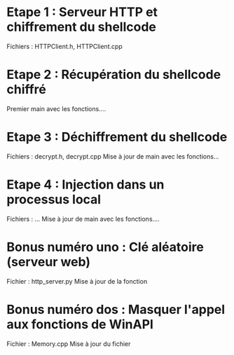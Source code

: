 # Etape 1 : Serveur HTTP et chiffrement du shellcode
Fichiers : HTTPClient.h, HTTPClient.cpp

# Etape 2 : Récupération du shellcode chiffré
Premier main avec les fonctions....

# Etape 3 : Déchiffrement du shellcode
Fichiers : decrypt.h, decrypt.cpp
Mise à jour de main avec les fonctions...

# Etape 4 : Injection dans un processus local
Fichiers : ...
Mise à jour de main avec les fonctions....

# Bonus numéro uno : Clé aléatoire (serveur web)
Fichier : http_server.py
Mise à jour de la fonction

# Bonus numéro dos : Masquer l'appel aux fonctions de WinAPI
Fichier : Memory.cpp
Mise à jour du fichier
